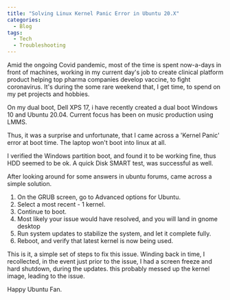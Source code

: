 ```yaml
---
title: "Solving Linux Kernel Panic Error in Ubuntu 20.X"
categories:
  - Blog
tags:
  - Tech
  - Troubleshooting
---
```


Amid the ongoing Covid pandemic, most of the time is spent now-a-days in front of machines, working in my current day's job to create clinical platform product helping top pharma companies develop vaccine, to fight coronavirus. It's during the some rare weekend that, I get time, to spend on my pet projects and hobbies.

On my dual boot, Dell XPS 17, i have recently created a dual boot Windows 10 and Ubuntu 20.04. Current focus has been on music production using LMMS.

Thus, it was a surprise and unfortunate, that I came across a 'Kernel Panic' error at boot time. The laptop won't boot into linux at all.

I verified the Windows partition boot, and found it to be working fine, thus HDD seemed to be ok.
A quick Disk SMART test, was successful as well.

After looking around for some answers in ubuntu forums, came across a simple solution.

1. On the GRUB screen, go to Advanced options for Ubuntu.
2. Select a most recent - 1 kernel.
3. Continue to boot.
4. Most likely your issue would have resolved, and you will land in gnome desktop
5. Run system updates to stabilize the system, and let it complete fully.
6. Reboot, and verify that latest kernel is now being used.

This is it, a simple set of steps to fix this issue.
Winding back in time, I recollected, in the event just prior to the issue, I had a screen freeze and hard shutdown, during the updates. this probably messed up the kernel image, leading to the issue.

Happy Ubuntu Fan.
